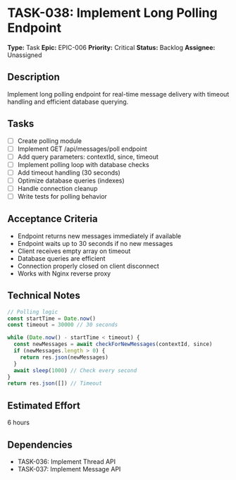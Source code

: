 # TASK-038: Implement Long Polling Endpoint

**Type:** Task
**Epic:** EPIC-006
**Priority:** Critical
**Status:** Backlog
**Assignee:** Unassigned

## Description
Implement long polling endpoint for real-time message delivery with timeout handling and efficient database querying.

## Tasks
- [ ] Create polling module
- [ ] Implement GET /api/messages/poll endpoint
- [ ] Add query parameters: contextId, since, timeout
- [ ] Implement polling loop with database checks
- [ ] Add timeout handling (30 seconds)
- [ ] Optimize database queries (indexes)
- [ ] Handle connection cleanup
- [ ] Write tests for polling behavior

## Acceptance Criteria
- Endpoint returns new messages immediately if available
- Endpoint waits up to 30 seconds if no new messages
- Client receives empty array on timeout
- Database queries are efficient
- Connection properly closed on client disconnect
- Works with Nginx reverse proxy

## Technical Notes
```typescript
// Polling logic
const startTime = Date.now()
const timeout = 30000 // 30 seconds

while (Date.now() - startTime < timeout) {
  const newMessages = await checkForNewMessages(contextId, since)
  if (newMessages.length > 0) {
    return res.json(newMessages)
  }
  await sleep(1000) // Check every second
}
return res.json([]) // Timeout
```

## Estimated Effort
6 hours

## Dependencies
- TASK-036: Implement Thread API
- TASK-037: Implement Message API
